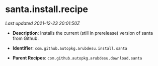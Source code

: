 # santa.install.recipe

_Last updated 2021-12-23 20:01:50Z_

- **Description**: Installs the current (still in prerelease) version of santa from Github.


- **Identifier**: `com.github.autopkg.arubdesu.install.santa`

- **Parent Recipes**: `com.github.autopkg.arubdesu.download.santa`
